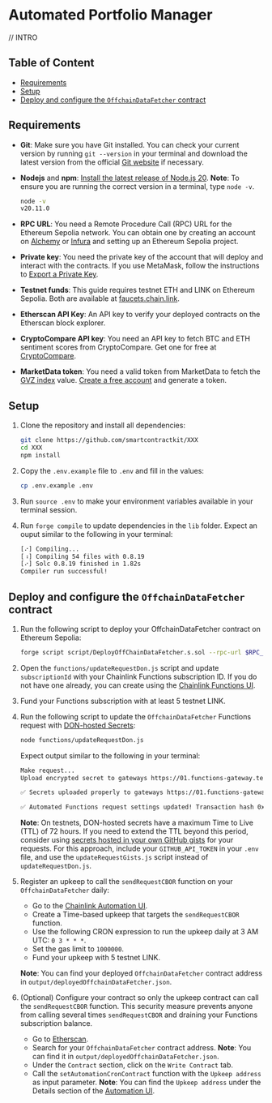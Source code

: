 # Automated Portfolio Manager

// INTRO

## Table of Content

- [Requirements](#requirements)
- [Setup](#setup)
- [Deploy and configure the `OffchainDataFetcher` contract](#deploy-and-configure-the-offchaindatafetcher-contract)

## Requirements

- **Git**: Make sure you have Git installed. You can check your current version by running `git --version` in your terminal and download the latest version from the official [Git website](https://git-scm.com/book/en/v2/Getting-Started-Installing-Git) if necessary.
- **Nodejs** and **npm**: [Install the latest release of Node.js 20](https://nodejs.org/en/download/). **Note**: To ensure you are running the correct version in a terminal, type `node -v`.

  ```bash
  node -v
  v20.11.0
  ```

- **RPC URL**: You need a Remote Procedure Call (RPC) URL for the Ethereum Sepolia network. You can obtain one by creating an account on [Alchemy](https://www.alchemy.com/) or [Infura](https://www.infura.io/) and setting up an Ethereum Sepolia project.
- **Private key**: You need the private key of the account that will deploy and interact with the contracts. If you use MetaMask, follow the instructions to [Export a Private Key](https://support.metamask.io/hc/en-us/articles/360015289632-How-to-export-an-account-s-private-key).
- **Testnet funds**: This guide requires testnet ETH and LINK on Ethereum Sepolia. Both are available at [faucets.chain.link](https://faucets.chain.link/sepolia).
- **Etherscan API Key**: An API key to verify your deployed contracts on the Etherscan block explorer.
- **CryptoCompare API key**: You need an API key to fetch BTC and ETH sentiment scores from CryptoCompare. Get one for free at [CryptoCompare](https://min-api.cryptocompare.com/).
- **MarketData token**: You need a valid token from MarketData to fetch the [GVZ index](XXX) value. [Create a free account](https://dashboard.marketdata.app/marketdata/signup) and generate a token.

## Setup

1. Clone the repository and install all dependencies:

   ```bash
   git clone https://github.com/smartcontractkit/XXX
   cd XXX
   npm install
   ```

1. Copy the `.env.example` file to `.env` and fill in the values:

   ```bash
   cp .env.example .env
   ```

1. Run `source .env` to make your environment variables available in your terminal session.

1. Run `forge compile` to update dependencies in the `lib` folder. Expect an ouput similar to the following in your terminal:

   ```bash
   [⠔] Compiling...
   [⠰] Compiling 54 files with 0.8.19
   [⠔] Solc 0.8.19 finished in 1.82s
   Compiler run successful!
   ```

## Deploy and configure the `OffchainDataFetcher` contract

1. Run the following script to deploy your OffchainDataFetcher contract on Ethereum Sepolia:

   ```bash
   forge script script/DeployOffChainDataFetcher.s.sol --rpc-url $RPC_URL_SEPOLIA --private-key $PRIVATE_KEY --broadcast --verify -vvvv
   ```

1. Open the `functions/updateRequestDon.js` script and update `subscriptionId` with your Chainlink Functions subscription ID. If you do not have one already, you can create using the [Chainlink Functions UI](https://functions.chain.link/).

1. Fund your Functions subscription with at least 5 testnet LINK.

1. Run the following script to update the `OffchainDataFetcher` Functions request with [DON-hosted Secrets](https://docs.chain.link/chainlink-functions/resources/secrets):

   ```bash
   node functions/updateRequestDon.js
   ```

   Expect output similar to the following in your terminal:

   ```bash
   Make request...
   Upload encrypted secret to gateways https://01.functions-gateway.testnet.chain.link/,https://02.functions-gateway.testnet.chain.link/. slotId 1. Expiration in minutes: 4320

   ✅ Secrets uploaded properly to gateways https://01.functions-gateway.testnet.chain.link/,https://02.functions-gateway.testnet.chain.link/! Gateways response:  { version: 1717010963, success: true }

   ✅ Automated Functions request settings updated! Transaction hash 0xfaafcfcbb42163679681d189af6e777b36df4ec7a6d2cf14aea6fe220be0899e - Check the explorer https://sepolia.etherscan.io/tx/0xfaafcfcbb42163679681d189af6e777b36df4ec7a6d2cf14aea6fe220be0899e
   ```

   **Note**: On testnets, DON-hosted secrets have a maximum Time to Live (TTL) of 72 hours. If you need to extend the TTL beyond this period, consider using [secrets hosted in your own GitHub gists](https://docs.chain.link/chainlink-functions/tutorials/api-use-secrets-gist) for your requests. For this approach, include your `GITHUB_API_TOKEN` in your `.env` file, and use the `updateRequestGists.js` script instead of `updateRequestDon.js`.

1. Register an upkeep to call the `sendRequestCBOR` function on your `OffchainDataFetcher` daily:

   - Go to the [Chainlink Automation UI](https://automation.chain.link/).
   - Create a Time-based upkeep that targets the `sendRequestCBOR` function.
   - Use the following CRON expression to run the upkeep daily at 3 AM UTC: `0 3 * * *`.
   - Set the gas limit to `1000000`.
   - Fund your upkeep with 5 testnet LINK.

   **Note**: You can find your deployed `OffchainDataFetcher` contract address in `output/deployedOffchainDataFetcher.json`.

1. (Optional) Configure your contract so only the upkeep contract can call the `sendRequestCBOR` function. This security measure prevents anyone from calling several times `sendRequestCBOR` and draining your Functions subscription balance.

   - Go to [Etherscan](https://sepolia.etherscan.io).
   - Search for your `OffchainDataFetcher` contract address. **Note**: You can find it in `output/deployedOffchainDataFetcher.json`.
   - Under the `Contract` section, click on the `Write Contract` tab.
   - Call the `setAutomationCronContract` function with the `Upkeep address` as input parameter. **Note**: You can find the `Upkeep address` under the Details section of the [Automation UI](https://automation.chain.link/).
